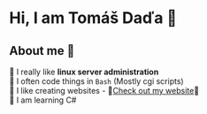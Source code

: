 # Hi, I am Tomáš Daďa 👋
## About me 🎯
🔳 I really like **linux server administration** <br />
🔳 I often code things in `Bash` (Mostly cgi scripts) <br />
🔳 I like creating websites - 👀[Check out my website](https://www.tomasdada.com)👀 <br />
🔳 I am learning C# <br />

<!--### Contact me 🔮
If you want to contact me, you can either [email me](mailto:hacker@tomasdada.com), or [contact me through my website](https://tomasdada.com/contact).-->

<!--## Some things that I am currenly working on ⚙️
### MultApp 📱
MultApp is a mobile app with lots of functionality! <br />
I am making it using `.NET MAUI (C#)` and you can check it out [here](https://tomasdada.com/projects/MultApp). <br />
You can find the source code [here](https://github.com/dadatomas/MultApp). <br />

### LoroCoin 💰
LoroCoin is a simple cryptocurrency that I am working on. <br />
I am coding it in `C#` and creating a web app for the frontend. <br />
You can [learn more](https://tomasdada.com/projects/LoroCoin) or view the [source code](https://github.com/dadatomas/LoroCoin). <br />

🔳 **You can find all of my projects at [https://tomasdada.com/projects](https://tomasdada.com/projects)**

# ⛔️ You have reached the end ⛔️ WHY IS ALL THIS COMMENTED OUT? THE REPOSITORIES DO NOT EXIST YET AND I AM WORKING ON THE WEBSITE TOO...-->
